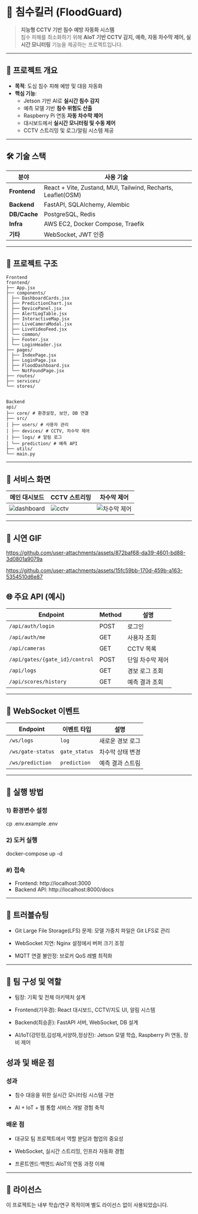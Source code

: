 # 🌊 침수킬러 (FloodGuard)

> **지능형 CCTV 기반 침수 예방 자동화 시스템**  
> 침수 피해를 최소화하기 위해 **AIoT 기반 CCTV 감지, 예측, 자동 차수막 제어, 실시간 모니터링** 기능을 제공하는 프로젝트입니다.

---

## 📌 프로젝트 개요

- **목적**: 도심 침수 피해 예방 및 대응 자동화
- **핵심 기능**:
  - Jetson 기반 AI로 **실시간 침수 감지**
  - 예측 모델 기반 **침수 위험도 산출**
  - Raspberry Pi 연동 **자동 차수막 제어**
  - 대시보드에서 **실시간 모니터링 및 수동 제어**
  - CCTV 스트리밍 및 로그/알림 시스템 제공

---

## 🛠 기술 스택

| 분야          | 사용 기술 |
|--------------|-------------------------------------------|
| **Frontend** | React + Vite, Zustand, MUI, Tailwind, Recharts, Leaflet(OSM) |
| **Backend**  | FastAPI, SQLAlchemy, Alembic |
| **DB/Cache** | PostgreSQL, Redis |
| **Infra**    | AWS EC2, Docker Compose, Traefik |
| **기타**     | WebSocket, JWT 인증 |

---

## 📂 프로젝트 구조

```
Frontend
frontend/
├── App.jsx
├── components/
│ ├── DashboardCards.jsx
│ ├── PredictionChart.jsx
│ ├── DevicePanel.jsx
│ ├── AlertLogTable.jsx
│ ├── InteractiveMap.jsx
│ ├── LiveCameraModal.jsx
│ ├── LiveVideoFeed.jsx
│ └── common/
│ ├── Footer.jsx
│ └── LoginHeader.jsx
├── pages/
│ ├── IndexPage.jsx
│ ├── LoginPage.jsx
│ ├── FloodDashboard.jsx
│ └── NotFoundPage.jsx
├── routes/
├── services/
└── stores/


Backend
api/
├── core/ # 환경설정, 보안, DB 연결
├── src/
│ ├── users/ # 사용자 관리
│ ├── devices/ # CCTV, 차수막 제어
│ ├── logs/ # 알림 로그
│ └── prediction/ # 예측 API
├── utils/
└── main.py
```


---

## 📸 서비스 화면

| 메인 대시보드 | CCTV 스트리밍 | 차수막 제어 |
|---------------|---------------|-------------|
| ![dashboard](https://github.com/user-attachments/assets/5ac51856-cacc-491c-84b2-193c50d28f90) | ![cctv](https://github.com/user-attachments/assets/fe40a58a-b94e-46bc-bbaa-b1a962f60f23) | ![차수막 제어](https://github.com/user-attachments/assets/IMG_3044-ezgif.com-video-to-gif-converter.gif) |

---

## 🎥 시연 GIF

https://github.com/user-attachments/assets/872baf68-da39-4601-bd88-3d0801a9079a

https://github.com/user-attachments/assets/15fc59bb-170d-459b-a163-5354510d6e87


## 🌐 주요 API (예시)

| Endpoint                       | Method | 설명        |
| ------------------------------ | ------ | ----------- |
| `/api/auth/login`              | POST   | 로그인 |
| `/api/auth/me`                 | GET    | 사용자 조회 |
| `/api/cameras`                 | GET    | CCTV 목록 |
| `/api/gates/{gate_id}/control` | POST   | 단일 차수막 제어 |
| `/api/logs`                    | GET    | 경보 로그 조회 |
| `/api/scores/history`          | GET    | 예측 결과 조회 |

---

## 🔄 WebSocket 이벤트

| Endpoint      | 이벤트 타입   | 설명             |
|---------------|--------------|------------------|
| `/ws/logs`    | `log`        | 새로운 경보 로그 |
| `/ws/gate-status` | `gate_status` | 차수막 상태 변경 |
| `/ws/prediction`  | `prediction`  | 예측 결과 스트림 |

---

## 🚀 실행 방법

### 1) 환경변수 설정

cp .env.example .env

### 2) 도커 실행
docker-compose up -d

### #) 접속
- Frontend: http://localhost:3000
- Backend API: http://localhost:8000/docs

---

## 🐞 트러블슈팅

- Git Large File Storage(LFS) 문제: 모델 가중치 파일은 Git LFS로 관리

- WebSocket 지연: Nginx 설정에서 버퍼 크기 조정

- MQTT 연결 불안정: 브로커 QoS 레벨 최적화

---

## 👥 팀 구성 및 역할

- 팀장: 기획 및 전체 아키텍처 설계

- Frontend(기우경): React 대시보드, CCTV/지도 UI, 알림 시스템

- Backend(최승훈): FastAPI 서버, WebSocket, DB 설계

- AI/IoT(강민정,김성재,서양하,정상진): Jetson 모델 학습, Raspberry Pi 연동, 장비 제어


## 성과 및 배운 점

### 성과

- 침수 대응을 위한 실시간 모니터링 시스템 구현

- AI + IoT + 웹 통합 서비스 개발 경험 축적

### 배운 점

- 대규모 팀 프로젝트에서 역할 분담과 협업의 중요성

- WebSocket, 실시간 스트리밍, 인프라 자동화 경험

- 프론트엔드·백엔드·AIoT의 연동 과정 이해

---
## 📜 라이선스

이 프로젝트는 내부 학습/연구 목적이며 별도 라이선스 없이 사용되었습니다.
